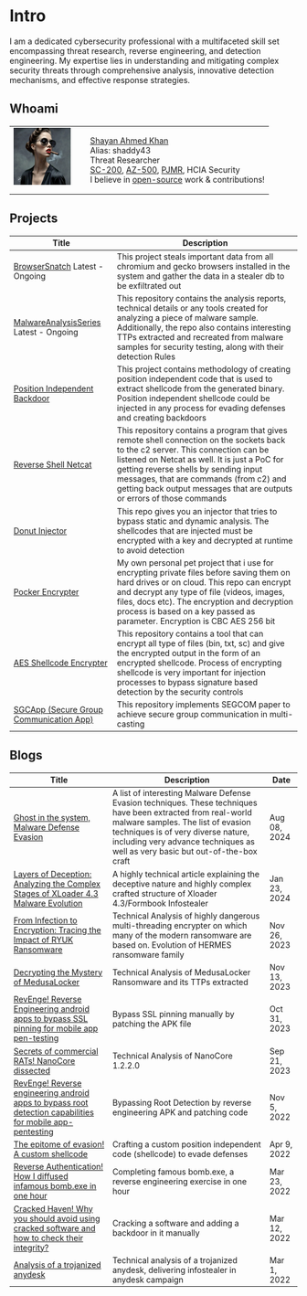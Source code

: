 # Intro
I am a dedicated cybersecurity professional with a multifaceted skill set encompassing threat research, reverse engineering, and detection engineering. My expertise lies in understanding and mitigating complex security threats through comprehensive analysis, innovative detection mechanisms, and effective response strategies.

## Whoami
<table style="border-collapse: collapse; border: none;">
  <tr style="border: none;">
    <td style="vertical-align: top; border: none;">
      <img src="Assets/modern_ida101.GIF" alt="Small Image" width="100" height="100" style="margin-right: 20px;">
    </td>
    <td style="vertical-align: top; border: none;">
      <p><a href="https://www.linkedin.com/in/shayan-ahmed-khan-517168120/">Shayan Ahmed Khan</a> <br> Alias: shaddy43 <br> Threat Researcher <br> <a href="https://learn.microsoft.com/en-gb/users/shayanahmedkhan-2672/credentials/92d6bb32e0ae540e">SC-200</a>, <a href="https://learn.microsoft.com/en-gb/users/shayanahmedkhan-2672/credentials/c4fac587e902016b">AZ-500</a>, <a href="https://www.credential.net/ff7a6f07-4c09-4d96-ab14-261b0d3f473a#gs.9t6ecb">PJMR</a>, HCIA Security <br> I believe in <a href="https://medium.com/@shaddy43">open-source</a> work & contributions!
      </p>
    </td>
  </tr>
</table>

## Projects
<table>
  <thead>
    <tr>
      <th>Title</th>
      <th>Description</th>
    </tr>
  </thead>
  <tbody>
    <tr>
      <td><a href="https://github.com/shaddy43/BrowserSnatch">BrowserSnatch</a>
      Latest - Ongoing</td>
      <td>This project steals important data from all chromium and gecko browsers installed in the system and gather the data in a stealer db to be exfiltrated out</td>
    </tr>
    <tr>
      <td><a href="https://shaddy43.github.io/MalwareAnalysisSeries/">MalwareAnalysisSeries</a>
      Latest - Ongoing</td>
      <td>This repository contains the analysis reports, technical details or any tools created for analyzing a piece of malware sample. Additionally, the repo also contains interesting TTPs extracted and recreated from malware samples for security testing, along with their detection Rules</td>
    </tr>
    <tr>
      <td><a href="https://github.com/shaddy43/Position_Independent_Backdoor">Position Independent Backdoor</a></td>
      <td>This project contains methodology of creating position independent code that is used to extract shellcode from the generated binary. Position independent shellcode could be injected in any process for evading defenses and creating backdoors</td>
    </tr>
    <tr>
      <td><a href="https://github.com/shaddy43/ReverseShell_NC">Reverse Shell Netcat</a></td>
      <td>This repository contains a program that gives remote shell connection on the sockets back to the c2 server. This connection can be listened on Netcat as well. It is just a PoC for getting reverse shells by sending input messages, that are commands (from c2) and getting back output messages that are outputs or errors of those commands</td>
    </tr>
    <tr>
      <td><a href="https://github.com/shaddy43/Donut_Injector">Donut Injector</a></td>
      <td>This repo gives you an injector that tries to bypass static and dynamic analysis. The shellcodes that are injected must be encrypted with a key and decrypted at runtime to avoid detection</td>
    </tr>
    <tr>
      <td><a href="https://github.com/shaddy43/PocketEncryptor">Pocker Encrypter</a></td>
      <td>My own personal pet project that i use for encrypting private files before saving them on hard drives or on cloud. This repo can encrypt and decrypt any type of file (videos, images, files, docs etc). The encryption and decryption process is based on a key passed as parameter. Encryption is CBC AES 256 bit</td>
    </tr>
    <tr>
      <td><a href="https://github.com/shaddy43/AES_Shellcode_Encryptor">AES Shellcode Encrypter</a></td>
      <td>This repository contains a tool that can encrypt all type of files (bin, txt, sc) and give the encrypted output in the form of an encrypted shellcode. Process of encrypting shellcode is very important for injection processes to bypass signature based detection by the security controls</td>
    </tr>
    <tr>
      <td><a href="https://github.com/shaddy43/SGCApp">SGCApp (Secure Group Communication App)</a></td>
      <td>This repository implements SEGCOM paper to achieve secure group communication in multi-casting</td>
    </tr>
  </tbody>
</table>


## Blogs
<table>
  <thead>
    <tr>
      <th>Title</th>
      <th>Description</th>
      <th>Date</th>
    </tr>
  </thead>
  <tbody>
    <tr>
      <td><a href="https://medium.com/@shaddy43/ghost-in-the-system-malware-defense-evasion-0587e726c921">Ghost in the system, Malware Defense Evasion</a></td>
      <td>A list of interesting Malware Defense Evasion techniques. These techniques have been extracted from real-world malware samples. The list of evasion techniques is of very diverse nature, including very advance techniques as well as very basic but out-of-the-box craft</td>
      <td>Aug 08, 2024</td>
    </tr>
    <tr>
      <td><a href="https://medium.com/@shaddy43/layers-of-deception-analyzing-the-complex-stages-of-xloader-4-3-malware-evolution-2dcb550b98d9">Layers of Deception: Analyzing the Complex Stages of XLoader 4.3 Malware Evolution</a></td>
      <td>A highly technical article explaining the deceptive nature and highly complex crafted structure of Xloader 4.3/Formbook Infostealer</td>
      <td>Jan 23, 2024</td>
    </tr>
    <tr>
      <td><a href="https://medium.com/@shaddy43/from-infection-to-encryption-tracing-the-impact-of-ryuk-ransomware-64bd8656781c">From Infection to Encryption: Tracing the Impact of RYUK Ransomware</a></td>
      <td>Technical Analysis of highly dangerous multi-threading encrypter on which many of the modern ransomware are based on. Evolution of HERMES ransomware family</td>
      <td>Nov 26, 2023</td>
    </tr>
    <tr>
      <td><a href="https://medium.com/@shaddy43/decrypting-the-mystery-of-medusalocker-7128795cf9f0">Decrypting the Mystery of MedusaLocker</a></td>
      <td>Technical Analysis of MedusaLocker Ransomware and its TTPs extracted</td>
      <td>Nov 13, 2023</td>
    </tr>
    <tr>
      <td><a href="https://medium.com/@shaddy43/revenge-reverse-engineering-android-apps-to-bypass-ssl-pinning-for-mobile-app-pen-testing-eeef2ce22682">RevEnge! Reverse Engineering android apps to bypass SSL pinning for mobile app pen-testing</a></td>
      <td>Bypass SSL pinning manually by patching the APK file</td>
      <td>Oct 31, 2023</td>
    </tr>
    <tr>
      <td><a href="https://medium.com/@shaddy43/secrets-of-commercial-rats-nanocore-dissected-69e1213b34c3">Secrets of commercial RATs! NanoCore dissected</a></td>
      <td>Technical Analysis of NanoCore 1.2.2.0</td>
      <td>Sep 21, 2023</td>
    </tr>
    <tr>
      <td><a href="https://medium.com/@shaddy43/revenge-reverse-engineering-android-apps-to-bypass-root-detection-capabilities-for-mobile-e8466f0d3a7e">RevEnge! Reverse engineering android apps to bypass root detection capabilities for mobile app-pentesting</a></td>
      <td>Bypassing Root Detection by reverse engineering APK and patching code</td>
      <td>Nov 5, 2022</td>
    </tr>
    <tr>
      <td><a href="https://medium.com/@shaddy43/the-epitome-of-evasion-a-custom-shellcode-c751a1a17e5b">The epitome of evasion! A custom shellcode</a></td>
      <td>Crafting a custom position independent code (shellcode) to evade defenses</td>
      <td>Apr 9, 2022</td>
    </tr>
    <tr>
      <td><a href="https://medium.com/@shaddy43/reverse-authentication-how-i-diffused-infamous-bomb-exe-in-one-hour-52796cdac2e4">Reverse Authentication! How I diffused infamous bomb.exe in one hour</a></td>
      <td>Completing famous bomb.exe, a reverse engineering exercise in one hour</td>
      <td>Mar 23, 2022</td>
    </tr>
    <tr>
      <td><a href="https://medium.com/@shaddy43/cracked-haven-why-you-should-avoid-using-cracked-software-and-how-to-check-their-integrity-98a146efebb5">Cracked Haven! Why you should avoid using cracked software and how to check their integrity?</a></td>
      <td>Cracking a software and adding a backdoor in it manually</td>
      <td>Mar 12, 2022</td>
    </tr>
    <tr>
      <td><a href="https://medium.com/@shaddy43/analysis-of-a-trojanized-anydesk-2df3b30bf89d">Analysis of a trojanized anydesk</a></td>
      <td>Technical analysis of a trojanized anydesk, delivering infostealer in anydesk campaign</td>
      <td>Mar 1, 2022</td>
    </tr>
  </tbody>
</table>
